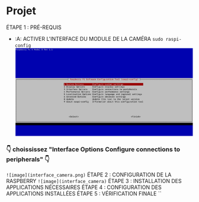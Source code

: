 # Projet
ÉTAPE 1 : PRÉ-REQUIS
- :A: ACTIVER L'INTERFACE DU MODULE DE LA CAMÉRA
`sudo raspi-config`
![image](activer_camera.png)
### :point_down: choississez "Interface Options    Configure connections to peripherals"  :point_down:
`![image](interface_camera.png)`
ÉTAPE 2 : CONFIGURATION DE LA RASPBERRY
`![image](interface_camera)`
ÉTAPE 3 : INSTALLATION  DES APPLICATIONS NÉCESSAIRES
ÉTAPE 4 : CONFIGURATION DES APPLICATIONS INSTALLÉES
ÉTAPE 5 : VÉRIFICATION FINALE
``
